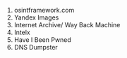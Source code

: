 1. osintframework.com
2. Yandex Images
3. Internet Archive/ Way Back Machine 
4. Intelx
5. Have I Been Pwned
6. DNS Dumpster